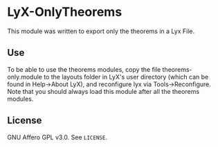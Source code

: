 # LyX-OnlyTheorems

This module was written to export only  the theorems in a Lyx File.

## Use

To be able to use the theorems modules, copy the file theorems-only.module to the layouts folder in LyX's user directory (which can be found in Help->About LyX), and reconfigure lyx via Tools->Reconfigure. Note that you should always load this module after all the theorems modules.
## License

GNU Affero GPL v3.0. See `LICENSE`.
